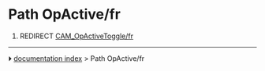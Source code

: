 # Path OpActive/fr
1.  REDIRECT [CAM_OpActiveToggle/fr](CAM_OpActiveToggle/fr.md)



---
⏵ [documentation index](../README.md) > Path OpActive/fr
